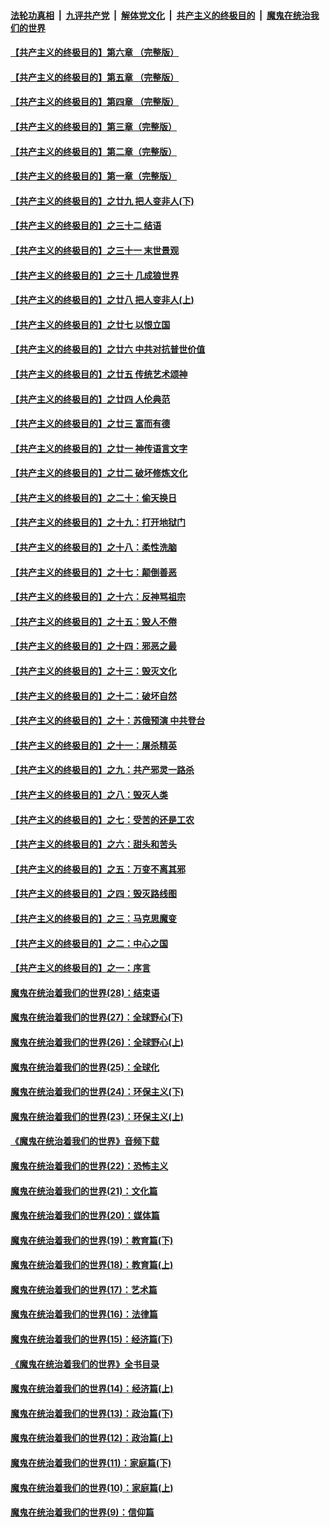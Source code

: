 

####  [法轮功真相](../../../../basic/blob/master/README.md?t=05041301) &nbsp;|&nbsp; [九评共产党](../../../../9ping.md/blob/master/README.md?t=05041301) &nbsp;|&nbsp; [解体党文化](../../../../jtdwh.md/blob/master/README.md?t=05041301)  &nbsp;|&nbsp; [共产主义的终极目的](../../../../gczydzjmd.md/blob/master/README.md?t=05041301) &nbsp;|&nbsp; [魔鬼在统治我们的世界](../../../../mgztzwmdsj.md/blob/master/README.md?t=05041301) 

#### [【共产主义的终极目的】第六章 （完整版）](../pages/nsc422/n11428913.md?t=05041301) 

#### [【共产主义的终极目的】第五章 （完整版）](../pages/nsc422/n11428912.md?t=05041301) 

#### [【共产主义的终极目的】第四章 （完整版）](../pages/nsc422/n11428907.md?t=05041301) 

#### [【共产主义的终极目的】第三章（完整版）](../pages/nsc422/n11428848.md?t=05041301) 

#### [【共产主义的终极目的】第二章（完整版）](../pages/nsc422/n11428831.md?t=05041301) 

#### [【共产主义的终极目的】第一章（完整版）](../pages/nsc422/n11417651.md?t=05041301) 

#### [【共产主义的终极目的】之廿九 把人变非人(下)](../pages/nsc422/n11344140.md?t=05041301) 

#### [【共产主义的终极目的】之三十二 结语](../pages/nsc422/n11360535.md?t=05041301) 

#### [【共产主义的终极目的】之三十一 末世景观](../pages/nsc422/n11351129.md?t=05041301) 

#### [【共产主义的终极目的】之三十 几成狼世界](../pages/nsc422/n11348280.md?t=05041301) 

#### [【共产主义的终极目的】之廿八 把人变非人(上)](../pages/nsc422/n11340492.md?t=05041301) 

#### [【共产主义的终极目的】之廿七 以恨立国](../pages/nsc422/n11336944.md?t=05041301) 

#### [【共产主义的终极目的】之廿六 中共对抗普世价值](../pages/nsc422/n11324785.md?t=05041301) 

#### [【共产主义的终极目的】之廿五 传统艺术颂神](../pages/nsc422/n11296396.md?t=05041301) 

#### [【共产主义的终极目的】之廿四 人伦典范](../pages/nsc422/n11296397.md?t=05041301) 

#### [【共产主义的终极目的】之廿三 富而有德](../pages/nsc422/n11283598.md?t=05041301) 

#### [【共产主义的终极目的】之廿一 神传语言文字](../pages/nsc422/n11263265.md?t=05041301) 

#### [【共产主义的终极目的】之廿二 破坏修炼文化](../pages/nsc422/n11245728.md?t=05041301) 

#### [【共产主义的终极目的】之二十：偷天换日](../pages/nsc422/n11238846.md?t=05041301) 

#### [【共产主义的终极目的】之十九：打开地狱门](../pages/nsc422/n11206376.md?t=05041301) 

#### [【共产主义的终极目的】之十八：柔性洗脑](../pages/nsc422/n11199994.md?t=05041301) 

#### [【共产主义的终极目的】之十七：颠倒善恶](../pages/nsc422/n11179782.md?t=05041301) 

#### [【共产主义的终极目的】之十六：反神骂祖宗](../pages/nsc422/n11166798.md?t=05041301) 

#### [【共产主义的终极目的】之十五：毁人不倦](../pages/nsc422/n11166792.md?t=05041301) 

#### [【共产主义的终极目的】之十四：邪恶之最](../pages/nsc422/n11150249.md?t=05041301) 

#### [【共产主义的终极目的】之十三：毁灭文化](../pages/nsc422/n11135227.md?t=05041301) 

#### [【共产主义的终极目的】之十二：破坏自然](../pages/nsc422/n11135214.md?t=05041301) 

#### [【共产主义的终极目的】之十：苏俄预演 中共登台](../pages/nsc422/n11118424.md?t=05041301) 

#### [【共产主义的终极目的】之十一：屠杀精英](../pages/nsc422/n11118442.md?t=05041301) 

#### [【共产主义的终极目的】之九：共产邪灵一路杀](../pages/nsc422/n11114139.md?t=05041301) 

#### [【共产主义的终极目的】之八：毁灭人类](../pages/nsc422/n11108503.md?t=05041301) 

#### [【共产主义的终极目的】之七：受苦的还是工农](../pages/nsc422/n11101809.md?t=05041301) 

#### [【共产主义的终极目的】之六：甜头和苦头](../pages/nsc422/n11096971.md?t=05041301) 

#### [【共产主义的终极目的】之五：万变不离其邪](../pages/nsc422/n11091285.md?t=05041301) 

#### [【共产主义的终极目的】之四：毁灭路线图](../pages/nsc422/n11086284.md?t=05041301) 

#### [【共产主义的终极目的】之三：马克思魔变](../pages/nsc422/n11061941.md?t=05041301) 

#### [【共产主义的终极目的】之二：中心之国](../pages/nsc422/n11047728.md?t=05041301) 

#### [【共产主义的终极目的】之一：序言](../pages/nsc422/n11086077.md?t=05041301) 

#### [魔鬼在统治着我们的世界(28)：结束语](../pages/nsc422/n10936246.md?t=05041301) 

#### [魔鬼在统治着我们的世界(27)：全球野心(下)](../pages/nsc422/n10928319.md?t=05041301) 

#### [魔鬼在统治着我们的世界(26)：全球野心(上)](../pages/nsc422/n10900318.md?t=05041301) 

#### [魔鬼在统治着我们的世界(25)：全球化](../pages/nsc422/n10788205.md?t=05041301) 

#### [魔鬼在统治着我们的世界(24)：环保主义(下)](../pages/nsc422/n10695307.md?t=05041301) 

#### [魔鬼在统治着我们的世界(23)：环保主义(上)](../pages/nsc422/n10688613.md?t=05041301) 

#### [《魔鬼在统治着我们的世界》音频下载](../pages/nsc422/n10635553.md?t=05041301) 

#### [魔鬼在统治着我们的世界(22)：恐怖主义](../pages/nsc422/n10614727.md?t=05041301) 

#### [魔鬼在统治着我们的世界(21)：文化篇](../pages/nsc422/n10597706.md?t=05041301) 

#### [魔鬼在统治着我们的世界(20)：媒体篇](../pages/nsc422/n10586579.md?t=05041301) 

#### [魔鬼在统治着我们的世界(19)：教育篇(下)](../pages/nsc422/n10564808.md?t=05041301) 

#### [魔鬼在统治着我们的世界(18)：教育篇(上)](../pages/nsc422/n10526970.md?t=05041301) 

#### [魔鬼在统治着我们的世界(17)：艺术篇](../pages/nsc422/n10499093.md?t=05041301) 

#### [魔鬼在统治着我们的世界(16)：法律篇](../pages/nsc422/n10485969.md?t=05041301) 

#### [魔鬼在统治着我们的世界(15)：经济篇(下)](../pages/nsc422/n10469975.md?t=05041301) 

#### [《魔鬼在统治着我们的世界》全书目录](../pages/nsc422/n10464261.md?t=05041301) 

#### [魔鬼在统治着我们的世界(14)：经济篇(上)](../pages/nsc422/n10457370.md?t=05041301) 

#### [魔鬼在统治着我们的世界(13)：政治篇(下)](../pages/nsc422/n10448270.md?t=05041301) 

#### [魔鬼在统治着我们的世界(12)：政治篇(上)](../pages/nsc422/n10444576.md?t=05041301) 

#### [魔鬼在统治着我们的世界(11)：家庭篇(下)](../pages/nsc422/n10440961.md?t=05041301) 

#### [魔鬼在统治着我们的世界(10)：家庭篇(上)](../pages/nsc422/n10435448.md?t=05041301) 

#### [魔鬼在统治着我们的世界(9)：信仰篇](../pages/nsc422/n10432159.md?t=05041301) 

